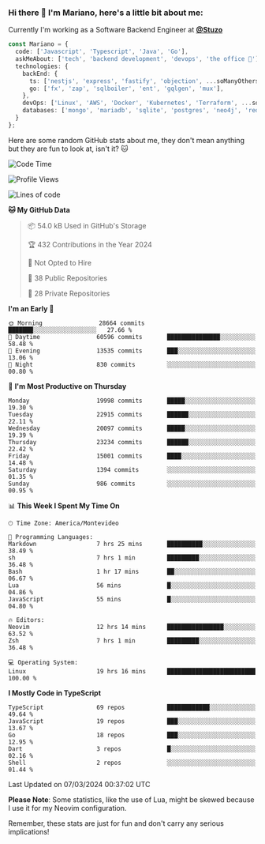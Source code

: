 ### Hi there 👋 I'm Mariano, here's a little bit about me:

Currently I'm working as a Software Backend Engineer at [**@Stuzo**](https://www.stuzo.com/)

```ts
const Mariano = {
  code: ['Javascript', 'Typescript', 'Java', 'Go'],
  askMeAbout: ['tech', 'backend development', 'devops', 'the office 💼'],
  technologies: {
    backEnd: {
      ts: ['nestjs', 'express', 'fastify', 'objection', ...soManyOthersFrameworks],
      go: ['fx', 'zap', 'sqlboiler', 'ent', 'gqlgen', 'mux'],
    },
    devOps: ['Linux', 'AWS', 'Docker', 'Kubernetes', 'Terraform', ...soManyOthersTools],
    databases: ['mongo', 'mariadb', 'sqlite', 'postgres', 'neo4j', 'redis', ...],
  }
};
```

Here are some random GitHub stats about me, they don't mean anything but they are fun to look at, isn't it? 🐱

<!--START_SECTION:waka-->
![Code Time](http://img.shields.io/badge/Code%20Time-1%2C763%20hrs%2052%20mins-blue)

![Profile Views](http://img.shields.io/badge/Profile%20Views-0-blue)

![Lines of code](https://img.shields.io/badge/From%20Hello%20World%20I%27ve%20Written-17.7%20million%20lines%20of%20code-blue)

**🐱 My GitHub Data** 

> 📦 54.0 kB Used in GitHub's Storage 
 > 
> 🏆 432 Contributions in the Year 2024
 > 
> 🚫 Not Opted to Hire
 > 
> 📜 38 Public Repositories 
 > 
> 🔑 28 Private Repositories 
 > 
**I'm an Early 🐤** 

```text
🌞 Morning                28664 commits       ███████░░░░░░░░░░░░░░░░░░   27.66 % 
🌆 Daytime                60596 commits       ███████████████░░░░░░░░░░   58.48 % 
🌃 Evening                13535 commits       ███░░░░░░░░░░░░░░░░░░░░░░   13.06 % 
🌙 Night                  830 commits         ░░░░░░░░░░░░░░░░░░░░░░░░░   00.80 % 
```
📅 **I'm Most Productive on Thursday** 

```text
Monday                   19998 commits       █████░░░░░░░░░░░░░░░░░░░░   19.30 % 
Tuesday                  22915 commits       ██████░░░░░░░░░░░░░░░░░░░   22.11 % 
Wednesday                20097 commits       █████░░░░░░░░░░░░░░░░░░░░   19.39 % 
Thursday                 23234 commits       ██████░░░░░░░░░░░░░░░░░░░   22.42 % 
Friday                   15001 commits       ████░░░░░░░░░░░░░░░░░░░░░   14.48 % 
Saturday                 1394 commits        ░░░░░░░░░░░░░░░░░░░░░░░░░   01.35 % 
Sunday                   986 commits         ░░░░░░░░░░░░░░░░░░░░░░░░░   00.95 % 
```


📊 **This Week I Spent My Time On** 

```text
🕑︎ Time Zone: America/Montevideo

💬 Programming Languages: 
Markdown                 7 hrs 25 mins       ██████████░░░░░░░░░░░░░░░   38.49 % 
sh                       7 hrs 1 min         █████████░░░░░░░░░░░░░░░░   36.48 % 
Bash                     1 hr 17 mins        ██░░░░░░░░░░░░░░░░░░░░░░░   06.67 % 
Lua                      56 mins             █░░░░░░░░░░░░░░░░░░░░░░░░   04.86 % 
JavaScript               55 mins             █░░░░░░░░░░░░░░░░░░░░░░░░   04.80 % 

🔥 Editors: 
Neovim                   12 hrs 14 mins      ████████████████░░░░░░░░░   63.52 % 
Zsh                      7 hrs 1 min         █████████░░░░░░░░░░░░░░░░   36.48 % 

💻 Operating System: 
Linux                    19 hrs 16 mins      █████████████████████████   100.00 % 
```

**I Mostly Code in TypeScript** 

```text
TypeScript               69 repos            ████████████░░░░░░░░░░░░░   49.64 % 
JavaScript               19 repos            ███░░░░░░░░░░░░░░░░░░░░░░   13.67 % 
Go                       18 repos            ███░░░░░░░░░░░░░░░░░░░░░░   12.95 % 
Dart                     3 repos             █░░░░░░░░░░░░░░░░░░░░░░░░   02.16 % 
Shell                    2 repos             ░░░░░░░░░░░░░░░░░░░░░░░░░   01.44 % 
```




 Last Updated on 07/03/2024 00:37:02 UTC
<!--END_SECTION:waka-->

**Please Note**: Some statistics, like the use of Lua, might be skewed because I use it for my Neovim configuration.

Remember, these stats are just for fun and don't carry any serious implications!
